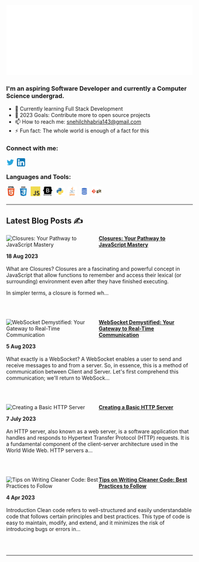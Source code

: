 <div align="center">
	<img src="https://github.com/snehilchhabria/snehilchhabria/blob/main/intro.svg" alt="HI I'M, SNEHIL CHHABRIA👋">
</div>

### I'm an aspiring Software Developer and currently a Computer Science undergrad.


- 🌱 Currently learning Full Stack Development
- 🥅 2023 Goals: Contribute more to open source projects 
- 📫 How to reach me: snehilchhabria143@gmail.com
- ⚡ Fun fact: The whole world is enough of a fact for this

### Connect with me:

[<img align="left" alt="Twitter" width="22px" src="./twitter.png" style="margin-right: 7px;" />][twitter]
[<img align="left" alt="LinkedIn" width="22px" src="./linkedin.png" />][linkedin]

<br />

### Languages and Tools:

<img align="left" alt="HTML5" width="26px" style="margin-right: 7px;" src="https://raw.githubusercontent.com/github/explore/80688e429a7d4ef2fca1e82350fe8e3517d3494d/topics/html/html.png" />
<img align="left" alt="CSS3" width="26px" style="margin-right: 7px;" src="https://raw.githubusercontent.com/github/explore/80688e429a7d4ef2fca1e82350fe8e3517d3494d/topics/css/css.png" />
<img align="left" alt="JavaScript" width="26px" style="margin-right: 7px;" src="https://raw.githubusercontent.com/github/explore/80688e429a7d4ef2fca1e82350fe8e3517d3494d/topics/javascript/javascript.png" />
<img align="left" alt="Bootstrap" width="26px" style="margin-right: 7px;"src="https://raw.githubusercontent.com/devicons/devicon/master/icons/bootstrap/bootstrap-plain-wordmark.svg" />
<img align="left" alt="Java" width="26px" style="margin-right: 7px;" src="https://raw.githubusercontent.com/github/explore/80688e429a7d4ef2fca1e82350fe8e3517d3494d/topics/python/python.png" />
<img align="left" alt="Python" width="26px" style="margin-right: 7px;" src="https://raw.githubusercontent.com/github/explore/80688e429a7d4ef2fca1e82350fe8e3517d3494d/topics/java/java.png" />
<img align="left" alt="SQL" width="26px" style="margin-right: 7px;" src="https://raw.githubusercontent.com/github/explore/80688e429a7d4ef2fca1e82350fe8e3517d3494d/topics/sql/sql.png" />
<img align="left" alt="Git" width="26px" style="margin-right: 7px;" src="https://raw.githubusercontent.com/github/explore/80688e429a7d4ef2fca1e82350fe8e3517d3494d/topics/git/git.png" />

<br />
<br />

[twitter]: https://twitter.com/snehil_chhabria

---

## Latest Blog Posts ✍️

<!-- HASHNODE_BLOG:START -->
<p align="left">
<a href="https://snehilchhabria.hashnode.dev//closures-your-pathway-to-javascript-mastery" title="Closures: Your Pathway to JavaScript Mastery"><img src="https://cdn.hashnode.com/res/hashnode/image/upload/v1692381096017/f5f05035-e378-4bd2-98c3-04eed64ba5a4.webp" alt="Closures: Your Pathway to JavaScript Mastery" width="250px" align="left" /></a>
<a href="https://snehilchhabria.hashnode.dev//closures-your-pathway-to-javascript-mastery" title="Closures: Your Pathway to JavaScript Mastery"><strong>Closures: Your Pathway to JavaScript Mastery</strong></a>
<div><strong>18 Aug 2023</strong></div>
<br/> What are Closures?
Closures are a fascinating and powerful concept in JavaScript that allow functions to remember and access their lexical (or surrounding) environment even after they have finished executing.

In simpler terms, a closure is formed wh... </p> <br/> <br/>
<p align="left">
<a href="https://snehilchhabria.hashnode.dev//websocket-demystified-your-gateway-to-real-time-communication" title="WebSocket Demystified: Your Gateway to Real-Time Communication"><img src="https://cdn.hashnode.com/res/hashnode/image/upload/v1691266034740/2a16f171-3e8a-400e-8c25-7d9a0d55f55a.png" alt="WebSocket Demystified: Your Gateway to Real-Time Communication" width="250px" align="left" /></a>
<a href="https://snehilchhabria.hashnode.dev//websocket-demystified-your-gateway-to-real-time-communication" title="WebSocket Demystified: Your Gateway to Real-Time Communication"><strong>WebSocket Demystified: Your Gateway to Real-Time Communication</strong></a>
<div><strong>5 Aug 2023</strong></div>
<br/> What exactly is a WebSocket?
A WebSocket enables a user to send and receive messages to and from a server. So, in essence, this is a method of communication between Client and Server. Let's first comprehend this communication; we'll return to WebSock... </p> <br/> <br/>
<p align="left">
<a href="https://snehilchhabria.hashnode.dev//creating-a-basic-http-server" title="Creating a Basic HTTP Server"><img src="https://cdn.hashnode.com/res/hashnode/image/upload/v1688754670747/8b56b6ce-aed4-4486-b6ab-d8885d9f3b3b.png" alt="Creating a Basic HTTP Server" width="250px" align="left" /></a>
<a href="https://snehilchhabria.hashnode.dev//creating-a-basic-http-server" title="Creating a Basic HTTP Server"><strong>Creating a Basic HTTP Server</strong></a>
<div><strong>7 July 2023</strong></div>
<br/> An HTTP server, also known as a web server, is a software application that handles and responds to Hypertext Transfer Protocol (HTTP) requests. It is a fundamental component of the client-server architecture used in the World Wide Web.
HTTP servers a... </p> <br/> <br/>
<p align="left">
<a href="https://snehilchhabria.hashnode.dev//tips-on-writing-cleaner-code-best-practices-to-follow" title="Tips on Writing Cleaner Code: Best Practices to Follow"><img src="https://cdn.hashnode.com/res/hashnode/image/upload/v1680594339595/119cb7f3-831a-42e7-8648-d68fc6c518e3.jpeg" alt="Tips on Writing Cleaner Code: Best Practices to Follow" width="250px" align="left" /></a>
<a href="https://snehilchhabria.hashnode.dev//tips-on-writing-cleaner-code-best-practices-to-follow" title="Tips on Writing Cleaner Code: Best Practices to Follow"><strong>Tips on Writing Cleaner Code: Best Practices to Follow</strong></a>
<div><strong>4 Apr 2023</strong></div>
<br/> Introduction
Clean code refers to well-structured and easily understandable code that follows certain principles and best practices. This type of code is easy to maintain, modify, and extend, and it minimizes the risk of introducing bugs or errors in... </p> <br/> <br/>
<!-- HASHNODE_BLOG:END -->

---
[linkedin]: https://www.linkedin.com/in/snehilchhabria/
